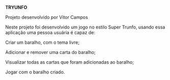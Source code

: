 __TRYUNFO__

Projeto desenvolvido por Vitor Campos

Neste projeto foi desenvolvido um jogo no estilo Super Trunfo, usando essa aplicação uma pessoa usuária é capaz de:

Criar um baralho, com o tema livre;

Adicionar e remover uma carta do baralho;

Visualizar todas as cartas que foram adicionadas ao baralho;

Jogar com o baralho criado.